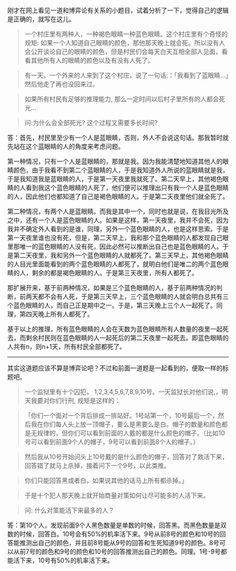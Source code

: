 刚才在网上看见一道和博弈论有关系的小题目，试着分析了一下，觉得自己的逻辑是正确的，就写在这儿。



>一个村庄里有两种人，一种褐色眼睛一种蓝色眼睛。这个村庄里有个奇怪的规矩: 如果一个人知道自己眼睛的颜色，那他那天晚上就会死。所以没有人会公开谈论自己的眼睛的颜色，但是村民们会每天白天互相全部人见面，看看其他所有人的眼睛的颜色以及有没有人死了。

>有一天，一个外来的人来到了这个村庄，说了一句话:：「我看到了蓝眼睛...」然后他走了再也没回来过。

>如果所有村民有足够的推理能力, 那么一定时间以后村子里所有的人都会死光...

>问:为什么会全部死光? 这个过程又需要多长时间?



答：首先，村民里至少有一个人是蓝眼睛，否则，外人不会说这句话。那我暂时就先站在这个蓝眼睛的人的角度来考虑问题。



第一种情况，只有一个人是蓝眼睛的，那就是我。因为我能清楚地知道其他人的眼睛颜色，由于我看不到第二个蓝眼睛的人，于是我知道外人所说的蓝眼睛就是我，于是我知道我是蓝眼睛的人，于是第一天夜里我就死了。第二天早上，其他褐色眼睛的人看到我这个蓝色眼睛的人死了，他们便可以推理出只有我一个人是蓝色眼睛的人，因此他们也都知道了自己是褐色眼睛的人。于是第二天夜里他们就全死了。



第二种情况，有两个人是蓝眼睛。而我是其中一个，同时也就是说，在我目光所及之中，还有一个人是蓝色眼睛的人。如果是这样，第一天夜里，我并不会死，因为我并不确定外人看到的是谁，同理，另外一个蓝色眼睛的人，也是这样思索。于是第一天夜里谁也没有死，但是，第二天早上，我和那个蓝色眼睛的人都发现自己眼里那唯一的蓝色眼睛的人没有死，因此必然可以推断出自己也是蓝色眼睛的人。于是第二天夜里，我和另外一个蓝色眼睛的人就都死了。第三天早上，其他褐色眼睛的人目光里面能看到的两个蓝色眼睛的人都死了，就明白他们是唯二的两个蓝色眼睛的人，剩余的都是褐色眼睛的人。于是第三天夜里，所有人都死了。



那扩展开来，基于前两种情况，如果是三个蓝色眼睛的人，基于前两种情况的判断，前两天都不会有人死，于是第三天早上，三个蓝色眼睛的人就会明白总共有三个蓝色眼睛的人，而自己正是期中之一。于是，第三天晚上三个人一起死了。同理，第四天晚上所有人都死了。



基于以上的推理，所有蓝色眼睛的人会在天数为蓝色眼睛所有人数量的夜里一起死去，而剩余村民则在蓝色眼睛的人一起死后的第二天夜里一起死去。即蓝色眼睛的人共有n，则n+1天，所有村民全部都死了。



---

其实这道题应该不算是博弈论吧？不过和前面一道题是一起看到的，便取一样的标题吧。



>一个监狱里有十个囚犯， 1,2,3,4,5,6,7,8,9,10号。一天监狱长对他们说,，明天我要对你们行刑, 规矩是这样的：

>「你们一个面对一个背后排成一排站好。1号站第一个，10号最后一个，然后我在你们每人头上放一顶帽子，要么是黑要么是白。帽子的数量和颜色都是无规律的，但你们可以看到前面的人戴的都是什么颜色的帽子。（比如10号可以看到前面9个人的帽子，9号可以看到前面8个人的帽子。）

>然后我从10号开始问头上10号戴的是什么颜色的帽子，回答对了救活下来，回答错了就马上杀掉，接着问下一个9号，以此类推。

>你们只能回答黑或者白，如果说其他的话马上所有都杀掉。」

>于是十个犯人那天晚上就开始商量对策如何让尽可能多的人活下来。

>问: 什么对策能活下来最多的人？



答：第10个人，发现前面9个人黑色数量是单数的时候，回答黑。而黑色数量是双数的时候，回答白。10号会有50%的机率活下来。9号从前8号的颜色和10号的回答能推测出自己的颜色，并且前8号能从9号的回答和生死知道9号的颜色。8号可以从前7号的颜色和9号的颜色和10号的回答推测出自己的颜色。同理。1号-9号都能活下来，10号有50%的机率活下来。